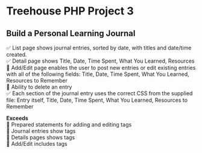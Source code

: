# Treehouse PHP Project 3  
## Build a Personal Learning Journal  
  
:white_check_mark: List page shows journal entries, sorted by date, with titles and date/time created.  
:white_check_mark: Detail page shows Title, Date, Time Spent, What You Learned, Resources   
:black_square_button: Add/Edit page enables the user to post new entries or edit existing entries with all of the following fields: Title, Date, Time Spent, What You Learned, Resources to Remember  
:black_square_button: Ability to delete an entry  
:white_check_mark: Each section of the journal entry uses the correct CSS from the supplied file: Entry itself, Title, Date, Time Spent, What You Learned, Resources to Remember  
  
**Exceeds**  
:black_square_button: Prepared statements for adding and editing tags  
:black_square_button: Journal entries show tags  
:black_square_button: Details pages shows tags  
:black_square_button: Add/Edit includes tags  
